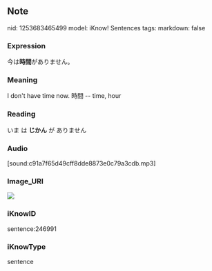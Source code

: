 ## Note
nid: 1253683465499
model: iKnow! Sentences
tags: 
markdown: false

### Expression
今は<b>時間</b>がありません。

### Meaning
I don't have time now.
時間 -- time, hour

### Reading
いま は <b>じかん</b> が ありません

### Audio
[sound:c91a7f65d49cff8dde8873e0c79a3cdb.mp3]

### Image_URI
<img src="2b312f424b7e506c3f41af7bb1063da2.jpg">

### iKnowID
sentence:246991

### iKnowType
sentence

